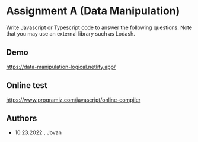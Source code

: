
# Assignment A (Data Manipulation)

Write Javascript or Typescript code to answer the following questions. Note that you may use an external library such as Lodash.


## Demo

https://data-manipulation-logical.netlify.app/



## Online test

https://www.programiz.com/javascript/online-compiler



## Authors

- 10.23.2022 , Jovan

